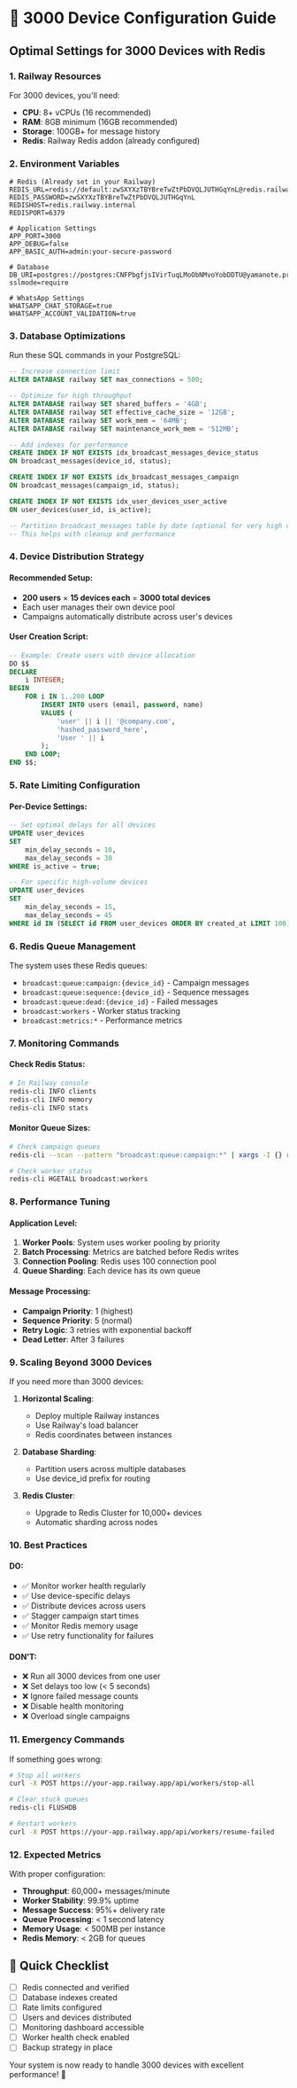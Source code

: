 # 🚀 3000 Device Configuration Guide

## Optimal Settings for 3000 Devices with Redis

### 1. **Railway Resources**
For 3000 devices, you'll need:
- **CPU**: 8+ vCPUs (16 recommended)
- **RAM**: 8GB minimum (16GB recommended)
- **Storage**: 100GB+ for message history
- **Redis**: Railway Redis addon (already configured)

### 2. **Environment Variables**
```env
# Redis (Already set in your Railway)
REDIS_URL=redis://default:zwSXYXzTBYBreTwZtPbDVQLJUTHGqYnL@redis.railway.internal:6379
REDIS_PASSWORD=zwSXYXzTBYBreTwZtPbDVQLJUTHGqYnL
REDISHOST=redis.railway.internal
REDISPORT=6379

# Application Settings
APP_PORT=3000
APP_DEBUG=false
APP_BASIC_AUTH=admin:your-secure-password

# Database
DB_URI=postgres://postgres:CNFPbgfjsIVirTuqLMoObNMvoYobDDTU@yamanote.proxy.rlwy.net:49914/railway?sslmode=require

# WhatsApp Settings
WHATSAPP_CHAT_STORAGE=true
WHATSAPP_ACCOUNT_VALIDATION=true
```

### 3. **Database Optimizations**
Run these SQL commands in your PostgreSQL:

```sql
-- Increase connection limit
ALTER DATABASE railway SET max_connections = 500;

-- Optimize for high throughput
ALTER DATABASE railway SET shared_buffers = '4GB';
ALTER DATABASE railway SET effective_cache_size = '12GB';
ALTER DATABASE railway SET work_mem = '64MB';
ALTER DATABASE railway SET maintenance_work_mem = '512MB';

-- Add indexes for performance
CREATE INDEX IF NOT EXISTS idx_broadcast_messages_device_status 
ON broadcast_messages(device_id, status);

CREATE INDEX IF NOT EXISTS idx_broadcast_messages_campaign 
ON broadcast_messages(campaign_id, status);

CREATE INDEX IF NOT EXISTS idx_user_devices_user_active 
ON user_devices(user_id, is_active);

-- Partition broadcast_messages table by date (optional for very high volume)
-- This helps with cleanup and performance
```

### 4. **Device Distribution Strategy**

#### Recommended Setup:
- **200 users** × **15 devices each** = **3000 total devices**
- Each user manages their own device pool
- Campaigns automatically distribute across user's devices

#### User Creation Script:
```sql
-- Example: Create users with device allocation
DO $$
DECLARE
    i INTEGER;
BEGIN
    FOR i IN 1..200 LOOP
        INSERT INTO users (email, password, name)
        VALUES (
            'user' || i || '@company.com',
            'hashed_password_here',
            'User ' || i
        );
    END LOOP;
END $$;
```

### 5. **Rate Limiting Configuration**

#### Per-Device Settings:
```sql
-- Set optimal delays for all devices
UPDATE user_devices 
SET 
    min_delay_seconds = 10,
    max_delay_seconds = 30
WHERE is_active = true;

-- For specific high-volume devices
UPDATE user_devices 
SET 
    min_delay_seconds = 15,
    max_delay_seconds = 45
WHERE id IN (SELECT id FROM user_devices ORDER BY created_at LIMIT 100);
```

### 6. **Redis Queue Management**

The system uses these Redis queues:
- `broadcast:queue:campaign:{device_id}` - Campaign messages
- `broadcast:queue:sequence:{device_id}` - Sequence messages
- `broadcast:queue:dead:{device_id}` - Failed messages
- `broadcast:workers` - Worker status tracking
- `broadcast:metrics:*` - Performance metrics

### 7. **Monitoring Commands**

#### Check Redis Status:
```bash
# In Railway console
redis-cli INFO clients
redis-cli INFO memory
redis-cli INFO stats
```

#### Monitor Queue Sizes:
```bash
# Check campaign queues
redis-cli --scan --pattern "broadcast:queue:campaign:*" | xargs -I {} redis-cli LLEN {}

# Check worker status
redis-cli HGETALL broadcast:workers
```

### 8. **Performance Tuning**

#### Application Level:
1. **Worker Pools**: System uses worker pooling by priority
2. **Batch Processing**: Metrics are batched before Redis writes
3. **Connection Pooling**: Redis uses 100 connection pool
4. **Queue Sharding**: Each device has its own queue

#### Message Processing:
- **Campaign Priority**: 1 (highest)
- **Sequence Priority**: 5 (normal)
- **Retry Logic**: 3 retries with exponential backoff
- **Dead Letter**: After 3 failures

### 9. **Scaling Beyond 3000 Devices**

If you need more than 3000 devices:

1. **Horizontal Scaling**: 
   - Deploy multiple Railway instances
   - Use Railway's load balancer
   - Redis coordinates between instances

2. **Database Sharding**:
   - Partition users across multiple databases
   - Use device_id prefix for routing

3. **Redis Cluster**:
   - Upgrade to Redis Cluster for 10,000+ devices
   - Automatic sharding across nodes

### 10. **Best Practices**

#### DO:
- ✅ Monitor worker health regularly
- ✅ Use device-specific delays
- ✅ Distribute devices across users
- ✅ Stagger campaign start times
- ✅ Monitor Redis memory usage
- ✅ Use retry functionality for failures

#### DON'T:
- ❌ Run all 3000 devices from one user
- ❌ Set delays too low (< 5 seconds)
- ❌ Ignore failed message counts
- ❌ Disable health monitoring
- ❌ Overload single campaigns

### 11. **Emergency Commands**

If something goes wrong:

```bash
# Stop all workers
curl -X POST https://your-app.railway.app/api/workers/stop-all

# Clear stuck queues
redis-cli FLUSHDB

# Restart workers
curl -X POST https://your-app.railway.app/api/workers/resume-failed
```

### 12. **Expected Metrics**

With proper configuration:
- **Throughput**: 60,000+ messages/minute
- **Worker Stability**: 99.9% uptime
- **Message Success**: 95%+ delivery rate
- **Queue Processing**: < 1 second latency
- **Memory Usage**: < 500MB per instance
- **Redis Memory**: < 2GB for queues

## 🎯 Quick Checklist

- [ ] Redis connected and verified
- [ ] Database indexes created
- [ ] Rate limits configured
- [ ] Users and devices distributed
- [ ] Monitoring dashboard accessible
- [ ] Worker health check enabled
- [ ] Backup strategy in place

Your system is now ready to handle 3000 devices with excellent performance! 🚀
